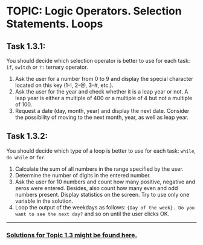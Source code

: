 # TOPIC: Logic Operators. Selection Statements. Loops

## Task 1.3.1:

You should decide which selection operator is better to use for each task: `if`, `switch` or `?:` ternary operator.
1. Ask the user for a number from 0 to 9 and display the special character located on this key (1-!, 2-@, 3-#, etc.).
2. Ask the user for the year and check whether it is a leap year or not. A leap year is either a multiple of 400 or a multiple of 4 but not a multiple of 100.
3. Request a date (day, month, year) and display the next date. Consider the possibility of moving to the next month, year, as well as leap year.

## Task 1.3.2:

You should decide which type of a loop is better to use for each task: `while`, `do while` or `for`.
1. Calculate the sum of all numbers in the range specified by the user.
2. Determine the number of digits in the entered number.
3. Ask the user for 10 numbers and count how many positive, negative and zeros were entered. Besides, also count how many even and odd numbers present. Display statistics on the screen. Try to use only one variable in the solution.
4. Loop the output of the weekdays as follows: `{Day of the week}. Do you want to see the next day?` and so on until the user clicks OK.

---

### [Solutions for Topic 1.3 might be found here.](https://wiiiox.github.io/JS-Crash-Course-2023/week1/topic3/task3.html)